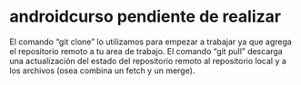 # androidcurso pendiente de realizar
El comando “git clone” lo utilizamos para empezar a trabajar ya que agrega el repositorio remoto a tu area de trabajo.
El comando “git pull” descarga una actualización del estado del repositorio remoto al repositorio local y a los archivos (osea combina un fetch y un merge).
